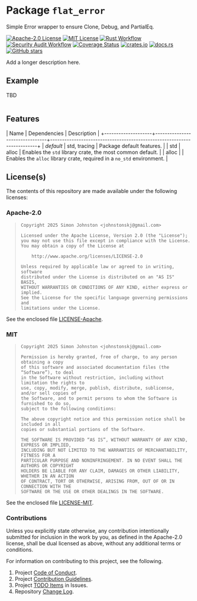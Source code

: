 # Package `flat_error`

Simple Error wrapper to ensure Clone, Debug, and PartialEq.

[![Apache-2.0 License](https://img.shields.io/badge/License-Apache_2.0-blue.svg)](https://opensource.org/licenses/Apache-2.0)
[![MIT License](https://img.shields.io/badge/license-mit-118811.svg)](https://opensource.org/license/mit)
[![Rust Workflow](https://github.com/johnstonskj/rust-flat-error/actions/workflows/rust.yml/badge.svg)](<https://github.com/johnstonskj/rust-flat-error/actions/workflows/rust.yml>)
[![Security Audit Workflow](https://github.com/johnstonskj/rust-flat-error/actions/workflows/security-audit.yml/badge.svg)](<https://github.com/johnstonskj/rust-flat-error/actions/workflows/security-audit.yml>)
[![Coverage Status](https://codecov.io/github/johnstonskj/rust-flat-error/graph/badge.svg?token=1HGN6M4KIT)](<https://codecov.io/github/johnstonskj/rust-flat-error>)
[![crates.io](https://img.shields.io/crates/v/flat_error.svg)](https://crates.io/crates/flat_error)
[![docs.rs](https://docs.rs/xml_dom/badge.svg)](https://docs.rs/flat_error)
[![GitHub stars](https://img.shields.io/github/stars/johnstonskj/rust-flat-error.svg)](<https://github.com/johnstonskj/rust-flat-error/stargazers>)

Add a longer description here.

## Example

TBD

```rust
```

## Features

| Name | Dependencies | Description |
+--------------------+--------------------------------+------------------------------------------------------------------------+
| *default* | std, tracing | Package default features.                                              |
| std       | alloc                          | Enables the `std` library crate, the most common default.              |
| alloc     |                                | Enables the `alloc` library crate, required in a `no_std` environment. |

## License(s)

The contents of this repository are made available under the following
licenses:

### Apache-2.0

> ```text
> Copyright 2025 Simon Johnston <johnstonskj@gmail.com>
> 
> Licensed under the Apache License, Version 2.0 (the "License");
> you may not use this file except in compliance with the License.
> You may obtain a copy of the License at
> 
>     http://www.apache.org/licenses/LICENSE-2.0
> 
> Unless required by applicable law or agreed to in writing, software
> distributed under the License is distributed on an "AS IS" BASIS,
> WITHOUT WARRANTIES OR CONDITIONS OF ANY KIND, either express or implied.
> See the License for the specific language governing permissions and
> limitations under the License.
> ```

See the enclosed file [LICENSE-Apache](https://github.com/johnstonskj/rust-flat-error/blob/main/LICENSE-Apache).

### MIT

> ```text
> Copyright 2025 Simon Johnston <johnstonskj@gmail.com>
> 
> Permission is hereby granted, free of charge, to any person obtaining a copy
> of this software and associated documentation files (the “Software”), to deal
> in the Software without restriction, including without limitation the rights to
> use, copy, modify, merge, publish, distribute, sublicense, and/or sell copies of
> the Software, and to permit persons to whom the Software is furnished to do so,
> subject to the following conditions:
> 
> The above copyright notice and this permission notice shall be included in all
> copies or substantial portions of the Software.
> 
> THE SOFTWARE IS PROVIDED “AS IS”, WITHOUT WARRANTY OF ANY KIND, EXPRESS OR IMPLIED,
> INCLUDING BUT NOT LIMITED TO THE WARRANTIES OF MERCHANTABILITY, FITNESS FOR A
> PARTICULAR PURPOSE AND NONINFRINGEMENT. IN NO EVENT SHALL THE AUTHORS OR COPYRIGHT
> HOLDERS BE LIABLE FOR ANY CLAIM, DAMAGES OR OTHER LIABILITY, WHETHER IN AN ACTION
> OF CONTRACT, TORT OR OTHERWISE, ARISING FROM, OUT OF OR IN CONNECTION WITH THE
> SOFTWARE OR THE USE OR OTHER DEALINGS IN THE SOFTWARE.
> ```

See the enclosed file [LICENSE-MIT](https://github.com/johnstonskj/rust-flat-error/blob/main/LICENSE-MIT).

### Contributions

Unless you explicitly state otherwise, any contribution intentionally submitted
for inclusion in the work by you, as defined in the Apache-2.0 license, shall
be dual licensed as above, without any additional terms or conditions.

For information on contributing to this project, see the following.

1. Project [Code of Conduct](https://github.com/johnstonskj/rust-flat-error/blob/main/CODE_OF_CONDUCT.md).
1. Project [Contribution Guidelines](https://github.com/johnstonskj/rust-flat-error/blob/main/CONTRIBUTING.md).
1. Project [TODO Items](<https://github.com/johnstonskj/rust-flat-error/issues>) in Issues.
1. Repository [Change Log](https://github.com/johnstonskj/rust-flat-error/blob/main/CHANGELOG.md).
